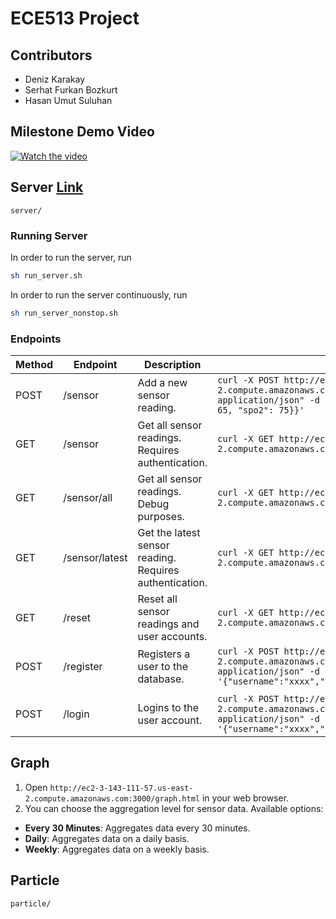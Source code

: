 # ECE513 Project

## Contributors
- Deniz Karakay
- Serhat Furkan Bozkurt
- Hasan Umut Suluhan

## Milestone Demo Video

[![Watch the video](https://img.youtube.com/vi/vwafzZx3cuQ/0.jpg)](https://www.youtube.com/watch?v=vwafzZx3cuQ)

## Server [Link](http://ec2-3-143-111-57.us-east-2.compute.amazonaws.com:3000/)

`server/`

### Running Server

In order to run the server, run 
```sh 
sh run_server.sh
```

In order to run the server continuously, run 
```sh
sh run_server_nonstop.sh
```

### Endpoints

| Method | Endpoint       | Description                                             | Example                                                                                                                                                                         |
| ------ | -------------- | ------------------------------------------------------- | ------------------------------------------------------------------------------------------------------------------------------------------------------------------------------- |
| POST   | /sensor        | Add a new sensor reading.                               | `curl -X POST http://ec2-3-143-111-57.us-east-2.compute.amazonaws.com:3000/sensor -H "Content-Type: application/json" -d '{"device_id":"xxxx","data":{"bpm": 65, "spo2": 75}}'` |
| GET    | /sensor        | Get all sensor readings. Requires authentication.       | `curl -X GET http://ec2-3-143-111-57.us-east-2.compute.amazonaws.com:3000/sensor`                                                                                               |
| GET    | /sensor/all    | Get all sensor readings. Debug purposes.                | `curl -X GET http://ec2-3-143-111-57.us-east-2.compute.amazonaws.com:3000/sensor/all`                                                                                           |
| GET    | /sensor/latest | Get the latest sensor reading. Requires authentication. | `curl -X GET http://ec2-3-143-111-57.us-east-2.compute.amazonaws.com:3000/sensor/latest`                                                                                        |
| GET    | /reset         | Reset all sensor readings and user accounts.            | `curl -X GET http://ec2-3-143-111-57.us-east-2.compute.amazonaws.com:3000/reset`                                                                                                |
| POST   | /register      | Registers a user to the database.                       | `curl -X POST http://ec2-3-143-111-57.us-east-2.compute.amazonaws.com:3000/register -H "Content-Type: application/json" -d '{"username":"xxxx","password":"xxxx",device_id":"xxxx"}'`|
              |
| POST   | /login         | Logins to the user account.                             | `curl -X POST http://ec2-3-143-111-57.us-east-2.compute.amazonaws.com:3000/login -H "Content-Type: application/json" -d '{"username":"xxxx","password":"xxxx"}'`                | 
                                                                                                

## Graph

1. Open `http://ec2-3-143-111-57.us-east-2.compute.amazonaws.com:3000/graph.html` in your web browser.
3. You can choose the aggregation level for sensor data. Available options:

- **Every 30 Minutes**: Aggregates data every 30 minutes.
- **Daily**: Aggregates data on a daily basis.
- **Weekly**: Aggregates data on a weekly basis.

## Particle

`particle/`
